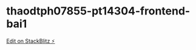 # thaodtph07855-pt14304-frontend-bai1

[Edit on StackBlitz ⚡️](https://stackblitz.com/edit/thaodtph07855-pt14304-frontend-bai1)